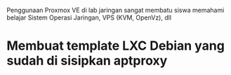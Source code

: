 Penggunaan Proxmox VE di lab jaringan sangat membatu siswa memahami belajar Sistem Operasi Jaringan, VPS (KVM, OpenVz), dll

# Membuat template LXC Debian yang sudah di sisipkan aptproxy
